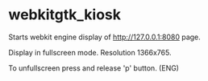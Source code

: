 # webkitgtk_kiosk

Starts webkit engine display of http://127.0.0.1:8080 page.

Display in fullscreen mode. Resolution 1366x765.

To unfullscreen press and release 'p' button. (ENG)

